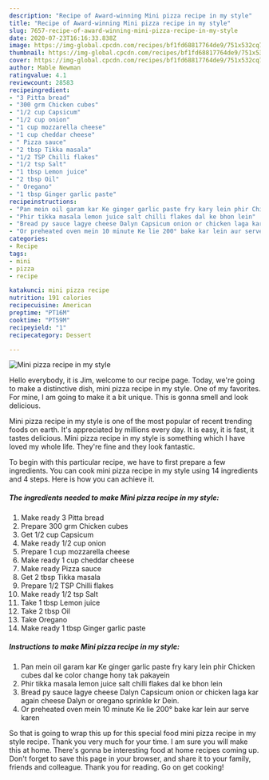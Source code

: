 ```yaml
---
description: "Recipe of Award-winning Mini pizza recipe in my style"
title: "Recipe of Award-winning Mini pizza recipe in my style"
slug: 7657-recipe-of-award-winning-mini-pizza-recipe-in-my-style
date: 2020-07-23T16:16:33.838Z
image: https://img-global.cpcdn.com/recipes/bf1fd68817764de9/751x532cq70/mini-pizza-recipe-in-my-style-recipe-main-photo.jpg
thumbnail: https://img-global.cpcdn.com/recipes/bf1fd68817764de9/751x532cq70/mini-pizza-recipe-in-my-style-recipe-main-photo.jpg
cover: https://img-global.cpcdn.com/recipes/bf1fd68817764de9/751x532cq70/mini-pizza-recipe-in-my-style-recipe-main-photo.jpg
author: Mable Newman
ratingvalue: 4.1
reviewcount: 28583
recipeingredient:
- "3 Pitta bread"
- "300 grm Chicken cubes"
- "1/2 cup Capsicum"
- "1/2 cup onion"
- "1 cup mozzarella cheese"
- "1 cup cheddar cheese"
- " Pizza sauce"
- "2 tbsp Tikka masala"
- "1/2 TSP Chilli flakes"
- "1/2 tsp Salt"
- "1 tbsp Lemon juice"
- "2 tbsp Oil"
- " Oregano"
- "1 tbsp Ginger garlic paste"
recipeinstructions:
- "Pan mein oil garam kar Ke ginger garlic paste fry kary lein phir Chicken cubes dal ke color change hony tak pakayein"
- "Phir tikka masala lemon juice salt chilli flakes dal ke bhon lein"
- "Bread py sauce lagye cheese Dalyn Capsicum onion or chicken laga kar again cheese Dalyn or oregano sprinkle kr Dein."
- "Or preheated oven mein 10 minute Ke lie 200° bake kar lein aur serve karen"
categories:
- Recipe
tags:
- mini
- pizza
- recipe

katakunci: mini pizza recipe 
nutrition: 191 calories
recipecuisine: American
preptime: "PT16M"
cooktime: "PT59M"
recipeyield: "1"
recipecategory: Dessert

---
```



![Mini pizza recipe in my style](https://img-global.cpcdn.com/recipes/bf1fd68817764de9/751x532cq70/mini-pizza-recipe-in-my-style-recipe-main-photo.jpg)

Hello everybody, it is Jim, welcome to our recipe page. Today, we're going to make a distinctive dish, mini pizza recipe in my style. One of my favorites. For mine, I am going to make it a bit unique. This is gonna smell and look delicious.

Mini pizza recipe in my style is one of the most popular of recent trending foods on earth. It's appreciated by millions every day. It is easy, it is fast, it tastes delicious. Mini pizza recipe in my style is something which I have loved my whole life. They're fine and they look fantastic.




To begin with this particular recipe, we have to first prepare a few ingredients. You can cook mini pizza recipe in my style using 14 ingredients and 4 steps. Here is how you can achieve it.

<!--inarticleads1-->

##### The ingredients needed to make Mini pizza recipe in my style:

1. Make ready 3 Pitta bread
1. Prepare 300 grm Chicken cubes
1. Get 1/2 cup Capsicum
1. Make ready 1/2 cup onion
1. Prepare 1 cup mozzarella cheese
1. Make ready 1 cup cheddar cheese
1. Make ready  Pizza sauce
1. Get 2 tbsp Tikka masala
1. Prepare 1/2 TSP Chilli flakes
1. Make ready 1/2 tsp Salt
1. Take 1 tbsp Lemon juice
1. Take 2 tbsp Oil
1. Take  Oregano
1. Make ready 1 tbsp Ginger garlic paste




<!--inarticleads2-->

##### Instructions to make Mini pizza recipe in my style:

1. Pan mein oil garam kar Ke ginger garlic paste fry kary lein phir Chicken cubes dal ke color change hony tak pakayein
1. Phir tikka masala lemon juice salt chilli flakes dal ke bhon lein
1. Bread py sauce lagye cheese Dalyn Capsicum onion or chicken laga kar again cheese Dalyn or oregano sprinkle kr Dein.
1. Or preheated oven mein 10 minute Ke lie 200° bake kar lein aur serve karen




So that is going to wrap this up for this special food mini pizza recipe in my style recipe. Thank you very much for your time. I am sure you will make this at home. There's gonna be interesting food at home recipes coming up. Don't forget to save this page in your browser, and share it to your family, friends and colleague. Thank you for reading. Go on get cooking!
